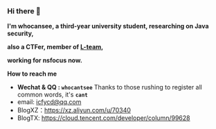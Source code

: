 ### Hi there 👋

**I'm whocansee, a third-year university student, researching on Java security,**

**also a CTFer, member of [L-team](https://l.xdsec.org/),**

**working for nsfocus now.**

**How to reach me**

- **Wechat & QQ : `whocantsee`** Thanks to those rushing to register all common words, it's **`cant`**
- email: icfycd@qq.com
- BlogXZ：https://xz.aliyun.com/u/70340
- BlogTX: https://cloud.tencent.com/developer/column/99628
